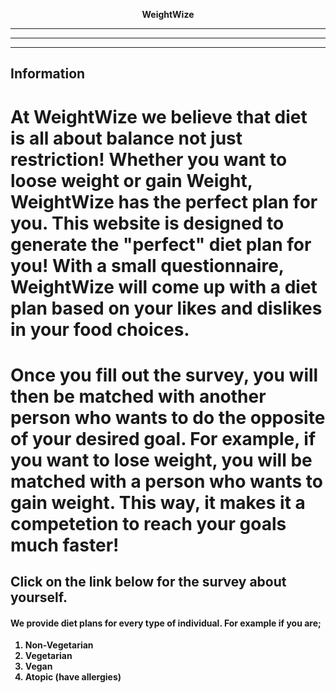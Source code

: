   
<p align="center"> <strong>WeightWize 
  
***
---
<hr/>

## Information 
#  At WeightWize we believe that diet is all about balance not just restriction! Whether you want to loose weight or gain Weight, WeightWize has the perfect plan for you. This website is designed to generate the "perfect" diet plan for you! With a small questionnaire, WeightWize will come up with a diet plan based on your likes and dislikes in your food choices. 
# Once you fill out the survey, you will then be matched with another person who wants to do the opposite of your desired goal. For example, if you want to lose weight, you will be matched with a person who wants to gain weight. This way, it makes it a competetion to reach your goals much faster! 

## Click on the link below for the survey about yourself. 

#### We provide diet plans for every type of individual. For example if you are;
1. Non-Vegetarian
2. Vegetarian
3. Vegan
4. Atopic (have allergies)


